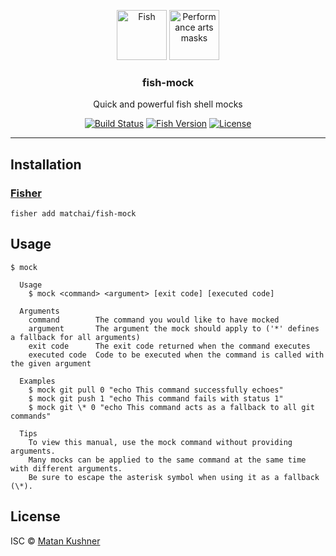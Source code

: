 <p align="center">
  <img alt="Fish" src="https://user-images.githubusercontent.com/4658208/51090739-9ec35480-174e-11e9-8a64-4b375107bb38.png" width=80px>
  <img alt="Performance arts masks" src="https://user-images.githubusercontent.com/4658208/51090736-90753880-174e-11e9-82ba-36a703822c8e.png" width=80px>
  <h3 align="center">fish-mock</h3>
  <p align="center">Quick and powerful fish shell mocks</p>
  <p align="center">
    <a href="https://travis-ci.org/matchai/fish-mock"><img src="https://badgen.net/travis/matchai/fish-mock" alt="Build Status"></a>
    <a href="https://fishshell.com/"><img src="https://badgen.net/badge/fish/v3.0.0" alt="Fish Version"></a>
    <a href="https://github.com/matchai/fish-mock/blob/master/LICENSE"><img src="https://badgen.net/github/license/matchai/fish-mock" alt="License"></a>
  </p>
</p>

---

## Installation

### [Fisher](https://github.com/jorgebucaran/fisher)

```fish
fisher add matchai/fish-mock
```

## Usage

```
$ mock

  Usage
    $ mock <command> <argument> [exit code] [executed code]

  Arguments
    command        The command you would like to have mocked
    argument       The argument the mock should apply to ('*' defines a fallback for all arguments)
    exit code      The exit code returned when the command executes
    executed code  Code to be executed when the command is called with the given argument

  Examples
    $ mock git pull 0 "echo This command successfully echoes"
    $ mock git push 1 "echo This command fails with status 1"
    $ mock git \* 0 "echo This command acts as a fallback to all git commands"

  Tips
    To view this manual, use the mock command without providing arguments.
    Many mocks can be applied to the same command at the same time with different arguments.
    Be sure to escape the asterisk symbol when using it as a fallback (\*).
```

## License

ISC © [Matan Kushner](https://matchai.me/)
